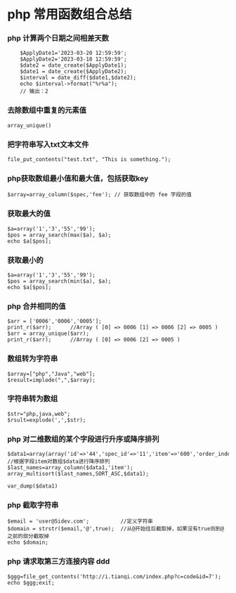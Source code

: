 # php 常用函数组合总结

### php 计算两个日期之间相差天数

```injectablephp
    $ApplyDate1='2023-03-20 12:59:59';
    $ApplyDate2='2023-03-18 12:59:59';
    $date2 = date_create($ApplyDate1);
    $date1 = date_create($ApplyDate2);
    $interval = date_diff($date1,$date2);
    echo $interval->format("%r%a");
    // 输出：2
```

### 去除数组中重复的元素值
```injectablephp
array_unique() 
```
### 把字符串写入txt文本文件
```injectablephp
file_put_contents("test.txt", "This is something.");
```
### php获取数组最小值和最大值，包括获取key

```injectablephp
$array=array_column($spec,'fee'); // 获取数组中的 fee 字段的值
```

### 获取最大的值

```injectablephp
$a=array('1','3','55','99');
$pos = array_search(max($a), $a);
echo $a[$pos];
```
### 获取最小的

```injectablephp
$a=array('1','3','55','99');
$pos = array_search(min($a), $a);
echo $a[$pos];
```

### php 合并相同的值

```injectablephp
$arr = ['0006','0006','0005'];
print_r($arr);      //Array ( [0] => 0006 [1] => 0006 [2] => 0005 )
$arr = array_unique($arr);
print_r($arr);      //Array ( [0] => 0006 [2] => 0005 )
```
### 数组转为字符串

```injectablephp
$array=["php","Java","web"];
$result=implode(",",$array);
```
### 字符串转为数组

```injectablephp
$str="php,java,web";
$rsult=explode(',',$str);
```

### php 对二维数组的某个字段进行升序或降序排列

```injectablephp
$data1=array(array('id'=>'44','spec_id'=>'11','item'=>'600','order_index'=>'0'),array('id'=>'43','spec_id'=>'11','item'=>'200','order_index'=>'0'),array('id'=>'42','spec_id'=>'11','item'=>'100','order_index'=>'0'),array('id'=>'41','spec_id'=>'11','item'=>'50','order_index'=>'0'),array('id'=>'40','spec_id'=>'11','item'=>'30','order_index'=>'0'),array('id'=>'39','spec_id'=>'11','item'=>'20','order_index'=>'0'));
//根据字段item对数组$data进行降序排列
$last_names=array_column($data1,'item');
array_multisort($last_names,SORT_ASC,$data1);

var_dump($data1)
```

### php 截取字符串

```injectablephp
$email = 'user@5idev.com';	  		//定义字符串
$domain = strstr($email,'@',true);	//从@开始往后截取掉，如果没有true则到@之前的部分截取掉
echo $domain;
```
### php 请求取第三方连接内容 ddd

```injectablephp
$ggg=file_get_contents('http://i.tianqi.com/index.php?c=code&id=7');
echo $ggg;exit;
```



